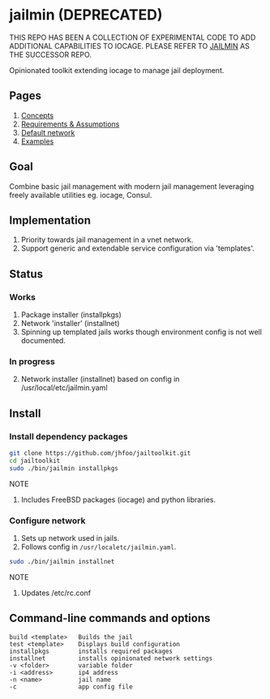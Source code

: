 # jailmin (DEPRECATED)
THIS REPO HAS BEEN A COLLECTION OF EXPERIMENTAL CODE TO ADD ADDITIONAL CAPABILITIES TO IOCAGE. PLEASE REFER TO [JAILMIN](https://github.com/jhfoo/jailtoolkit) AS THE SUCCESSOR REPO.

Opinionated toolkit extending iocage to manage jail deployment.

## Pages
1. [Concepts](Concepts.md)
2. [Requirements & Assumptions](Assumptions.md)
3. [Default network](Network.md)
4. [Examples](Examples.md)

## Goal
Combine basic jail management with modern jail management leveraging freely available utilities eg. iocage, Consul.

## Implementation
1. Priority towards jail management in a vnet network.
2. Support generic and extendable service configuration via 'templates'.

## Status
### Works
1. Package installer (installpkgs)
2. Network 'installer' (installnet)
2. Spinning up templated jails works though environment config is not well documented.

### In progress
2. Network installer (installnet) based on config in /usr/local/etc/jailmin.yaml

## Install
### Install dependency packages
~~~sh
git clone https://github.com/jhfoo/jailtoolkit.git
cd jailtoolkit
sudo ./bin/jailmin installpkgs
~~~
NOTE
1. Includes FreeBSD packages (iocage) and python libraries.

### Configure network
1. Sets up network used in jails.
2. Follows config in ```/usr/localetc/jailmin.yaml```.
~~~sh
sudo ./bin/jailmin installnet
~~~
NOTE
1. Updates /etc/rc.conf

## Command-line commands and options
~~~
build <template>   Builds the jail
test <template>    Displays build configuration
installpkgs        installs required packages
installnet         installs opinionated network settings
-v <folder>        variable folder
-i <address>       ip4 address
-n <name>          jail name
-c                 app config file
~~~
